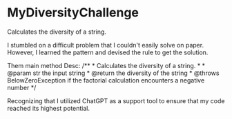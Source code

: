 # MyDiversityChallenge
Calculates the diversity of a string.

I stumbled on a difficult problem that I couldn't easily solve on paper.
However, I learned the pattern and devised the rule to get the solution.

Them main method Desc:
    /**
     * Calculates the diversity of a string.
     *
     * @param str the input string
     * @return the diversity of the string
     * @throws BelowZeroException if the factorial calculation encounters a negative number
     */

Recognizing that I utilized ChatGPT as a support tool to ensure that my code reached its highest potential.
